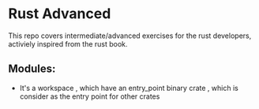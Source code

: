 # Rust Advanced
 This repo covers intermediate/advanced exercises for the rust developers, activiely inspired from the rust book.
 
## Modules:
 - It's a workspace , which have an entry_point binary crate , which is consider as the entry point for other crates

